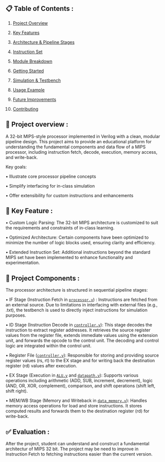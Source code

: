## 📋 Table of Contents :

1. [Project Overview](#project-overview)

2. [Key Features](#key-features)

3. [Architecture & Pipeline Stages](#architecture-pipeline-stages)

4. [Instruction Set](#instruction-set)

5. [Module Breakdown](#module-breakdown)

6. [Getting Started](#getting-started)

7. [Simulation & Testbench](#simulation-testbench)

8. [Usage Example](#usage-example)

9. [Future Improvements](#future-improvements)

10. [Contributing](#contributing)

## 📝 Project overview :

A 32-bit MIPS-style processor implemented in Verilog with a clean, modular pipeline design. This project aims to provide an educational platform for understanding the fundamental components and data flow of a MIPS processor, including instruction fetch, decode, execution, memory access, and write-back.

Key goals:

• Illustrate core processor pipeline concepts

• Simplify interfacing for in-class simulation

• Offer extensibility for custom instructions and enhancements

## 🚀 Key Feature : 
• Custom Logic Parsing: The 32-bit MIPS architecture is customized to suit the requirements and constraints of in-class learning.

• Optimized Architecture: Certain components have been optimized to minimize the number of logic blocks used, ensuring clarity and efficiency.

• Extended Instruction Set: Additional instructions beyond the standard MIPS set have been implemented to enhance functionality and experimentation.

## 🧩 Project Components : 
The processor architecture is structured in sequential pipeline stages:

• IF Stage (Instruction Fetch in  [`processor.v`](https://github.com/NguyenHoanKhanh/MIPS-basic-by-Verilog/blob/main/processor.v)) :
Instructions are fetched from an external source. Due to limitations in interfacing with external files (e.g., .txt), the testbench is used to directly inject instructions for simulation purposes.

• ID Stage (Instruction Decode in [`controller.v`](https://github.com/NguyenHoanKhanh/MIPS-basic-by-Verilog/blob/main/controller.v)):
This stage decodes the instruction to extract register addresses. It retrieves the source register values from the register file, extends immediate values using the extension unit, and forwards the opcode to the control unit. The decoding and control logic are integrated within the control unit.

• Register File ([`controller.v`](https://github.com/NguyenHoanKhanh/MIPS-basic-by-Verilog/blob/main/register.v)):
Responsible for storing and providing source register values (rs, rt) to the EX stage and for writing back the destination register (rd) values after execution.

• EX Stage (Execution in [`ALU.v`](https://github.com/NguyenHoanKhanh/MIPS-basic-by-Verilog/blob/main/ALU.v) and [`datapath.v`](https://github.com/NguyenHoanKhanh/MIPS-basic-by-Verilog/blob/main/datapath.v)):
Supports various operations including arithmetic (ADD, SUB, increment, decrement), logic (AND, OR, XOR, complement), comparison, and shift operations (shift left, shift right).

• MEM/WB Stage (Memory and Writeback in [`data_memory.v`](https://github.com/NguyenHoanKhanh/MIPS-basic-by-Verilog/blob/main/data_memory.v)):
Handles memory access operations for load and store instructions. It stores computed results and forwards them to the destination register (rd) for write-back.

## ✅ Evaluation : 
After the project, student can understand and construct a fundamental architectur of MIPS 32 bit.
The project may be need to improve in Instruction Fetch to fetching instructions easier than the current version.
